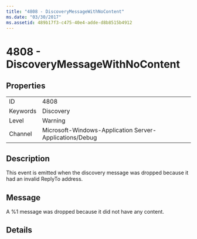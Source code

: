 ```yaml
---
title: "4808 - DiscoveryMessageWithNoContent"
ms.date: "03/30/2017"
ms.assetid: 489b17f3-c475-40e4-adde-d8b8515b4912
---
```

# 4808 - DiscoveryMessageWithNoContent
## Properties  


|||  
|-|-|  
|ID|4808|  
|Keywords|Discovery|  
|Level|Warning|  
|Channel|Microsoft-Windows-Application Server-Applications/Debug|  

## Description  
 This event is emitted when the discovery message was dropped because it had an invalid ReplyTo address.  

## Message  
 A %1 message was dropped because it did not have any content.  

## Details
